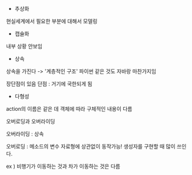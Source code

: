 - 추상화

현실세계에서 필요한 부분에 대해서 모델링

- 캡슐화

내부 상황 안보임

- 상속

상속을 가진다 -> '계층적인 구조'
파이썬 같은 것도 자바랑 마찬가지임

장단점이 있음
단점 : 거기에 국한되게 됨

- 다형성

action의 이름은 같은 데 객체에 따라 구체적인 내용이 다름

오버로딩과 오버라이딩

오버라이딩 : 상속

오버로딩 : 메소드의 변수 자료형에 상관없이 동작가능! 생성자를 구현할 때 많이 쓰인다.

ex ) 비행기가 이동하는 것과 차가 이동하는 것은 다름
